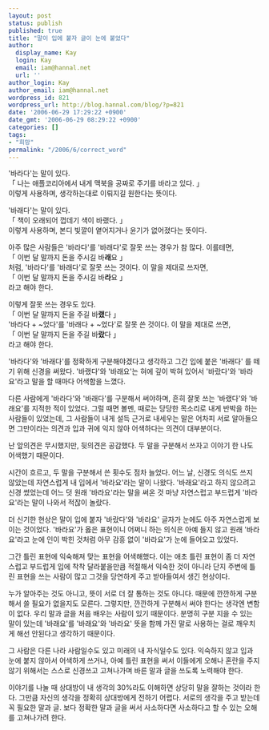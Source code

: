 ```yaml
---
layout: post
status: publish
published: true
title: "말이 입에 붙자 글이 눈에 붙었다"
author:
  display_name: Kay
  login: Kay
  email: iam@hannal.net
  url: ''
author_login: Kay
author_email: iam@hannal.net
wordpress_id: 821
wordpress_url: http://blog.hannal.com/blog/?p=821
date: '2006-06-29 17:29:22 +0900'
date_gmt: '2006-06-29 08:29:22 +0900'
categories: []
tags:
- "희망"
permalink: "/2006/6/correct_word"
---
```

<p>'바라다'는 말이 있다.<br />
「 나는 애플코리아에서 내게 맥북을 공짜로 주기를 바라고 있다. 」<br />
이렇게 사용하며, 생각하는대로 이뤄지길 원한다는 뜻이다.</p>
<p>'바래다'는 말이 있다.<br />
「 책이 오래되어 껍데기 색이 바랬다. 」<br />
이렇게 사용하며, 본디 빛깔이 옅어지거나 윤기가 없어졌다는 뜻이다.</p>
<p>아주 많은 사람들은 '바라다'를 '바래다'로 잘못 쓰는 경우가 참 많다. 이를테면,<br />
「 이번 달 말까지 돈을 주시길 바<strong>래</strong>요 」<br />
처럼, '바라다'를 '바래다'로 잘못 쓰는 것이다. 이 말을 제대로 쓰자면,<br />
「 이번 달 말까지 돈을 주시길 바<strong>라</strong>요 」<br />
라고 해야 한다.</p>
<p>이렇게 잘못 쓰는 경우도 있다.<br />
「 이번 달 말까지 돈을 주길 바<strong>랬</strong>다 」<br />
'바라다 + ~었다'를 '바래다 + ~었다'로 잘못 쓴 것이다. 이 말을 제대로 쓰면,<br />
「 이번 달 말까지 돈을 주길 바<strong>랐</strong>다 」<br />
라고 해야 한다.</p>
<p>'바라다'와 '바래다'를 정확하게 구분해야겠다고 생각하고 그간 입에 붙은 '바래다' 를 떼기 위해 신경을 써왔다. '바랬다'와 '바래요'는 혀에 깊이 박혀 있어서 '바랐다'와 '바라요'라고 말을 할 때마다 어색함을 느꼈다.</p>
<p>다른 사람에게 '바라다'와 '바래다'를 구분해서 써야하며, 흔히 잘못 쓰는 '바랬다'와 '바래요'를 지적한 적이 있었다. 그럴 때면 볼멘, 때로는 당당한 목소리로 내게 반박을 하는 사람들이 있었는데, 그 사람들이 내게 설득 근거로 내세우는 말은 어차피 서로 알아들으면 그만이라는 의견과 입과 귀에 익지 않아 어색하다는 의견이 대부분이다.</p>
<p>난 앞의견은 무시했지만, 뒷의견은 공감했다. 두 말을 구분해서 쓰자고 이야기 한 나도 어색했기 때문이다.</p>
<p>시간이 흐르고, 두 말을 구분해서 쓴 횟수도 점차 늘었다. 어느 날, 신경도 의식도 쓰지 않았는데 자연스럽게 내 입에서 '바라요'라는 말이 나왔다. '바래요'라고 하지 않으려고 신경 썼었는데 어느 덧 원래 '바라요'라는 말을 써온 것 마냥 자연스럽고 부드럽게 '바라요'라는 말이 나와서 적잖이 놀랐다.</p>
<p>더 신기한 현상은 말이 입에 붙자 '바랐다'와 '바라요' 글자가 눈에도 아주 자연스럽게 보이는 것이었다. '바라요'가 옳은 표현이니 어쩌니 하는 의식은 아예 들지 않고 원래 '바라요'라고 눈에 인이 박힌 것처럼 아무 감흥 없이 '바라요'가 눈에 들어오고 있었다.</p>
<p>그간 틀린 표현에 익숙해져 맞는 표현을 어색해했다. 이는 애초 틀린 표현이 좀 더 자연스럽고 부드럽게 입에 착착 달라붙을만큼 적절해서 익숙한 것이 아니라 단지 주변에 틀린 표현을 쓰는 사람이 많고 그것을 당연하게 주고 받아들여서 생긴 현상이다.</p>
<p>누가 알아주는 것도 아니고, 뜻이 서로 더 잘 통하는 것도 아니다. 때문에 깐깐하게 구분해서 쓸 필요가 없을지도 모른다. 그렇지만, 깐깐하게 구분해서 써야 한다는 생각엔 변함이 없다. 우리 말과 글을 처음 배우는 사람이 있기 때문이다. 분명히 구분 지을 수 있는 말이 있는데 '바래요'를 '바래요'와 '바라요' 뜻을 함께 가진 말로 사용하는 걸로 깨우치게 해선 안된다고 생각하기 때문이다.</p>
<p>그 사람은 다른 나라 사람일수도 있고 미래의 내 자식일수도 있다. 익숙하지 않고 입과 눈에 붙지 않아서 어색하게 쓰거나, 아예 틀린 표현을 써서 이들에게 오해나 혼란을 주지 않기 위해서는 스스로 신경쓰고 고쳐나가며 바른 말과 글을 쓰도록 노력해야 한다.</p>
<p>이야기를 나눌 때 상대방이 내 생각의 30%라도 이해하면 상당히 말을 잘하는 것이라 한다. 그만큼 자신의 생각을 정확히 상대방에게 전하기 어렵다. 서로의 생각을 주고 받는데 꼭 필요한 말과 글. 보다 정확한 말과 글을 써서 사소하다면 사소하다고 할 수 있는 오해를 고쳐나가려 한다.</p>
